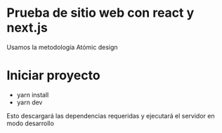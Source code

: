 # Prueba de sitio web con react y next.js
Usamos la metodología Atómic design

# Iniciar proyecto
- yarn install
- yarn dev

Esto descargará las dependencias requeridas y ejecutará el servidor en modo desarrollo
